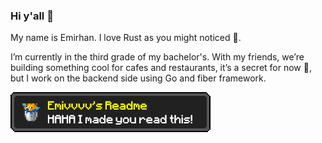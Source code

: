### Hi y'all 👋

My name is Emirhan. I love Rust as you might noticed 🦀.

I’m currently in the third grade of my bachelor's. 
With my friends, we’re building something cool for cafes and restaurants,
it’s a secret for now 🤫, but I work on the backend side using Go and fiber framework.

![My Image](achievement1.png)
